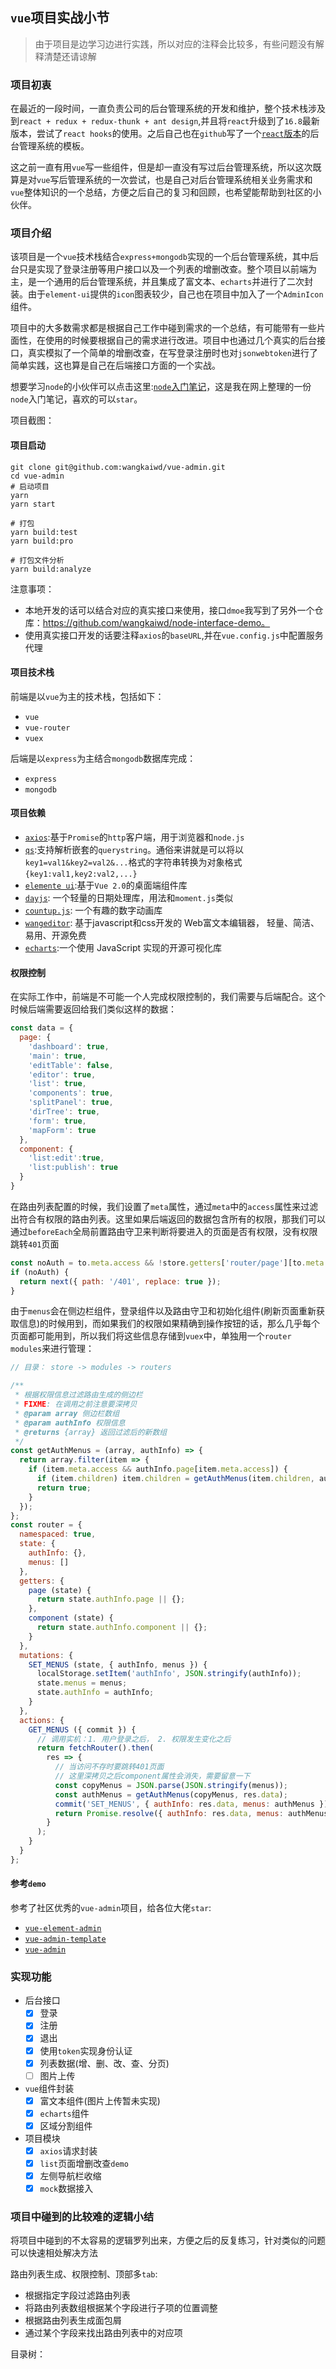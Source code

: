 ## `vue`项目实战小节
> 由于项目是边学习边进行实践，所以对应的注释会比较多，有些问题没有解释清楚还请谅解
### 项目初衷
在最近的一段时间，一直负责公司的后台管理系统的开发和维护，整个技术栈涉及到`react + redux + redux-thunk + ant design`,并且将`react`升级到了`16.8`最新版本，尝试了`react hooks`的使用。之后自己也在`github`写了一个[`react`版本](https://github.com/wangkaiwd/react-create-app-kit)的后台管理系统的模板。

这之前一直有用`vue`写一些组件，但是却一直没有写过后台管理系统，所以这次既算是对`vue`写后管理系统的一次尝试，也是自己对后台管理系统相关业务需求和`vue`整体知识的一个总结，方便之后自己的复习和回顾，也希望能帮助到社区的小伙伴。
### 项目介绍
该项目是一个`vue`技术栈结合`express+mongodb`实现的一个后台管理系统，其中后台只是实现了登录注册等用户接口以及一个列表的增删改查。整个项目以前端为主，是一个通用的后台管理系统，并且集成了富文本、`echarts`并进行了二次封装。由于`element-ui`提供的`icon`图表较少，自己也在项目中加入了一个`AdminIcon`组件。

项目中的大多数需求都是根据自己工作中碰到需求的一个总结，有可能带有一些片面性，在使用的时候要根据自己的需求进行改进。项目中也通过几个真实的后台接口，真实模拟了一个简单的增删改查，在写登录注册时也对`jsonwebtoken`进行了简单实践，这也算是自己在后端接口方面的一个实战。

想要学习`node`的小伙伴可以点击这里:[`node`入门笔记](https://github.com/wangkaiwd/nodejs-relevant/blob/master/nodeBase/readme.md)，这是我在网上整理的一份`node`入门笔记，喜欢的可以`star`。

项目截图： 
#### 项目启动
```npm
git clone git@github.com:wangkaiwd/vue-admin.git
cd vue-admin
# 启动项目
yarn
yarn start

# 打包
yarn build:test
yarn build:pro

# 打包文件分析
yarn build:analyze
```
注意事项：
* 本地开发的话可以结合对应的真实接口来使用，接口`dmoe`我写到了另外一个仓库：https://github.com/wangkaiwd/node-interface-demo。  
* 使用真实接口开发的话要注释`axios`的`baseURL`,并在`vue.config.js`中配置服务代理
#### 项目技术栈
前端是以`vue`为主的技术栈，包括如下：  
* `vue`
* `vue-router`
* `vuex`

后端是以`express`为主结合`mongodb`数据库完成：  
* `express`
* `mongodb`
#### 项目依赖
* [`axios`](https://github.com/axios/axios):基于`Promise`的`http`客户端，用于浏览器和`node.js`
* [`qs`](https://github.com/ljharb/qs):支持解析嵌套的`querystring`。通俗来讲就是可以将以`key1=val1&key2=val2&...`格式的字符串转换为对象格式`{key1:val1,key2:val2,...}` 
* [`elemente ui`](http://element-cn.eleme.io/#/zh-CN/component/installation):基于`Vue 2.0`的桌面端组件库
* [`dayjs`](https://github.com/iamkun/dayjs): 一个轻量的日期处理库，用法和`moment.js`类似
* [`countup.js`](https://inorganik.github.io/countUp.js/): 一个有趣的数字动画库
* [`wangeditor`](http://www.wangeditor.com/): 基于javascript和css开发的 Web富文本编辑器， 轻量、简洁、易用、开源免费
* [`echarts`](https://echarts.baidu.com/tutorial.html#5%20%E5%88%86%E9%92%9F%E4%B8%8A%E6%89%8B%20ECharts):一个使用 JavaScript 实现的开源可视化库

#### 权限控制
在实际工作中，前端是不可能一个人完成权限控制的，我们需要与后端配合。这个时候后端需要返回给我们类似这样的数据：  
```js
const data = {
  page: {
    'dashboard': true,
    'main': true,
    'editTable': false,
    'editor': true,
    'list': true,
    'components': true,
    'splitPanel': true,
    'dirTree': true,
    'form': true,
    'mapForm': true
  },
  component: {
    'list:edit':true,
    'list:publish': true
  }
}
```
在路由列表配置的时候，我们设置了`meta`属性，通过`meta`中的`access`属性来过滤出符合有权限的路由列表。这里如果后端返回的数据包含所有的权限，那我们可以通过`beforeEach`全局前置路由守卫来判断将要进入的页面是否有权限，没有权限跳转`401`页面
```js
const noAuth = to.meta.access && !store.getters['router/page'][to.meta.access] && to.path !== '/401';
if (noAuth) {
  return next({ path: '/401', replace: true });
}
```
由于`menus`会在侧边栏组件，登录组件以及路由守卫和初始化组件(刷新页面重新获取信息)的时候用到，而如果我们的权限如果精确到操作按钮的话，那么几乎每个页面都可能用到，所以我们将这些信息存储到`vuex`中，单独用一个`router modules`来进行管理：
```js
// 目录： store -> modules -> routers

/**
 * 根据权限信息过滤路由生成的侧边栏
 * FIXME: 在调用之前注意要深拷贝
 * @param array 侧边栏数组
 * @param authInfo 权限信息
 * @returns {array} 返回过滤后的新数组
 */
const getAuthMenus = (array, authInfo) => {
  return array.filter(item => {
    if (item.meta.access && authInfo.page[item.meta.access]) {
      if (item.children) item.children = getAuthMenus(item.children, authInfo);
      return true;
    }
  });
};
const router = {
  namespaced: true,
  state: {
    authInfo: {},
    menus: []
  },
  getters: {
    page (state) {
      return state.authInfo.page || {};
    },
    component (state) {
      return state.authInfo.component || {};
    }
  },
  mutations: {
    SET_MENUS (state, { authInfo, menus }) {
      localStorage.setItem('authInfo', JSON.stringify(authInfo));
      state.menus = menus;
      state.authInfo = authInfo;
    }
  },
  actions: {
    GET_MENUS ({ commit }) {
      // 调用实机：1. 用户登录之后， 2. 权限发生变化之后
      return fetchRouter().then(
        res => {
          // 当访问不存时要跳转401页面
          // 这里深拷贝之后component属性会消失，需要留意一下
          const copyMenus = JSON.parse(JSON.stringify(menus));
          const authMenus = getAuthMenus(copyMenus, res.data);
          commit('SET_MENUS', { authInfo: res.data, menus: authMenus });
          return Promise.resolve({ authInfo: res.data, menus: authMenus });
        }
      );
    }
  }
};
```

#### 参考`demo`
参考了社区优秀的`vue-admin`项目，给各位大佬`star`:   
* [`vue-element-admin`](https://github.com/PanJiaChen/vue-element-admin)
* [`vue-admin-template`](https://github.com/PanJiaChen/vue-admin-template)
* [`vue-admin`](https://github.com/taylorchen709/vue-admin)
### 实现功能
* 后台接口
    - [x] 登录
    - [x] 注册
    - [x] 退出
    - [x] 使用`token`实现身份认证
    - [x] 列表数据(增、删、改、查、分页)
    - [ ] 图片上传
* `vue`组件封装
    - [x] 富文本组件(图片上传暂未实现)
    - [x] `echarts`组件
    - [x] 区域分割组件
* 项目模块
    - [x] `axios`请求封装
    - [x] `list`页面增删改查`demo`
    - [x] 左侧导航栏收缩
    - [x] `mock`数据接入
### 项目中碰到的比较难的逻辑小结
将项目中碰到的不太容易的逻辑罗列出来，方便之后的反复练习，针对类似的问题可以快速相处解决方法

路由列表生成、权限控制、顶部多`tab`:  
* 根据指定字段过滤路由列表
* 将路由列表数组根据某个字段进行子项的位置调整
* 根据路由列表生成面包屑
* 通过某个字段来找出路由列表中的对应项

目录树：

